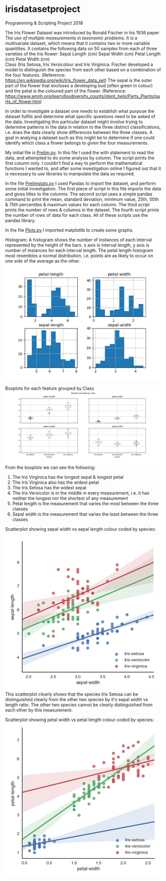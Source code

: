 # irisdatasetproject
Programming &amp; Scripting Project 2018

The Iris Flower Dataset was introduced by Ronald Fischer in his 1936 paper *The use of multiple measurements in taxonomic problems*. It is a multivariate dataset, which means that it contains two or more variable quantities. It contains the following data on 50 samples from each of three varieties of the Iris flower: 
Sepal Length (cm) 
Sepal Width (cm) 
Petal Length (cm) 
Petal Width (cm)  
Class (Iris Setosa, Iris Versicolour and Iris Virginica. 
Fischer developed a model to distinguish the species from each other based on a combination of the four features.
(Reference: https://en.wikipedia.org/wiki/Iris_flower_data_set)
The sepal is the outer part of the flower that encloses a developing bud (often green in colour) and the petal is the coloured part of the flower. (Reference: https://www.amnh.org/learn/biodiversity_counts/ident_help/Parts_Plants/parts_of_flower.htm)

In order to investigate a dataset one needs to establish what purpose the dataset fulfils and determine what specific questions need to be asked of the data. Investigating this particular dataset might involve trying to determine patterns in the data in relation to the three distinct classifications, i.e. does the data clearly show differences between the three classes.  A goal in analying a dataset such as this might be to determine if one could identify which class a flower belongs to given the four measurements. 

My initial file is [Prelim.py](https://github.com/paulacduffy/irisdatasetproject/blob/master/Prelim.py). In this file I used the with statement to read the data, and attempted to do some analysis by column. The script prints the first column only. I couldn't find a way to perform the mathematical functions I wanted to, and after some investigation online I figured out that it is necessary to use libraries to manipulate the data as required. 

In the file [Prelimstats.py](https://github.com/paulacduffy/irisdatasetproject/blob/master/prelimstats.py) I used Pandas to import the dataset, and perform some initial investigation. The first piece of script in this file imports the data and gives titles to the columns. 
The second script uses a simple pandas command to print the mean, standard deviation, minimum value, 25th, 50th & 75th percentiles & maximum values for each column.
The third script prints the number of rows & columns in the dataset.
The fourth script prints the number of rows of data for each class.
All of these scripts use the pandas library.

In the file [Plots.py](https://github.com/paulacduffy/irisdatasetproject/blob/master/plots.py) I imported matplotlib to create some graphs.

Histogram:
A histogram shows the number of instances of each interval represented by the height of the bars. 
x axis is interval length, y axis is number of instances for each interval length. The petal length histogram most resembles a normal distribution, i.e. points are as likely to occur on one side of the average as the other.
![Histogram](https://github.com/paulacduffy/irisdatasetproject/blob/master/Iris%20Dataset%20Histograms.png)

Boxplots for each feature grouped by Class
![Histogram](https://github.com/paulacduffy/irisdatasetproject/blob/master/Iris%20Dataset%20Boxplot%20grouped%20by%20class.png)
From the boxplots we can see the following:
1. The Iris Virginica has the longest sepal & longest petal 
2. The Iris Virginica also has the widest petal
3. The Iris Setosa has the widest sepal
4. The Iris Versicolor is in the middle in every measurement, i.e. it has neither the longest nor the shortest of any measurement
5. Petal length is the measurement that varies the most between the three classes
6. Sepal width is the measurement that varies the least between the three classes

Scatterplot showing sepal width vs sepal length colour coded by species:

![Histogram](https://github.com/paulacduffy/irisdatasetproject/blob/master/Iris%20Scatterplot.png)
This scatterplot clearly shows that the species Iris Setosa can be distinguished clearly from the other two species by it's sepal width vs length ratio. The other two species cannot be clearly distinguished from each other by this measurement.

Scatterplot showing petal width vs petal length colour coded by species:
![Histogram](https://github.com/paulacduffy/irisdatasetproject/blob/master/Scatterplot%20petal%20iris.png)
